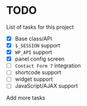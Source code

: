 # TODO

 List of tasks for this project

  - [x] Base class/API
  - [x] `$_SESSION` support
  - [x] `WP_API` support
  - [x] panel config screen
  - [ ] `Contact Form 7` integration
  - [ ] shortcode support
  - [ ] widget support
  - [ ] JavaScript/AJAX support

Add more tasks
